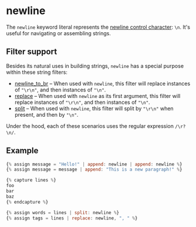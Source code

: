 # newline

The `newline` keyword literal represents the [newline control character](https://en.wikipedia.org/wiki/Newline): `\n`. It's useful for navigating or assembling strings.

## Filter support

Besides its natural uses in building strings, `newline` has a special purpose within these string filters:

* [newline\_to\_br](../filters/#newline_to_br) – When used with `newline`, this filter will replace instances of `"\r\n"`, and then instances of `"\n"`.
* [replace](../filters/#replace-replace_first) – When used with `newline` as its first argument, this filter will replace instances of `"\r\n"`, and then instances of `"\n"`.
* [split](../filters/#split) – When used with `newline`, this filter will split by `"\r\n"` when present, and then by `"\n"`.

Under the hood, each of these scenarios uses the regular expression `/\r?\n/`.

## Example

```javascript
{% assign message = "Hello!" | append: newline | append: newline %}
{% assign message = message | append: "This is a new paragraph!" %}

{% capture lines %}
foo
bar
baz
{% endcapture %}

{% assign words = lines | split: newline %}
{% assign tags = lines | replace: newline, ", " %}
```
